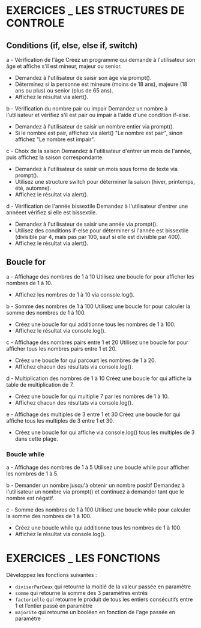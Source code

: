 # EXERCICES \_ LES STRUCTURES DE CONTROLE

## Conditions (if, else, else if, switch)

a - Vérification de l'âge
Créez un programme qui demande à l'utilisateur son âge et affiche s'il est mineur, majeur ou senior.

- Demandez à l'utilisateur de saisir son âge via prompt().
- Déterminez si la personne est mineure (moins de 18 ans), majeure (18 ans ou plus) ou senior (plus de 65 ans).
- Affichez le résultat via alert().

b - Vérification du nombre pair ou impair
Demandez un nombre à l'utilisateur et vérifiez s'il est pair ou impair à l'aide d'une condition if-else.

- Demandez à l'utilisateur de saisir un nombre entier via prompt().
- Si le nombre est pair, affichez via alert() "Le nombre est pair", sinon affichez "Le nombre est impair".

c - Choix de la saison
Demandez à l'utilisateur d'entrer un mois de l'année, puis affichez la saison correspondante.

- Demandez à l'utilisateur de saisir un mois sous forme de texte via prompt().
- Utilisez une structure switch pour déterminer la saison (hiver, printemps, été, automne).
- Affichez le résultat via alert().

d - Vérification de l'année bissextile
Demandez à l'utilisateur d'entrer une annéeet vérifiez si elle est bissextile.

- Demandez à l'utilisateur de saisir une année via prompt().
- Utilisez des conditions if-else pour déterminer si l'année est bissextile (divisible par 4, mais pas par 100, sauf si elle est divisible par 400).
- Affichez le résultat via alert().

## Boucle for

a - Affichage des nombres de 1 à 10
Utilisez une boucle for pour afficher les nombres de 1 à 10.

- Affichez les nombres de 1 à 10 via console.log().

b - Somme des nombres de 1 à 100
Utilisez une boucle for pour calculer la somme des nombres de 1 à 100.

- Créez une boucle for qui additionne tous les nombres de 1 à 100.
- Affichez le résultat via console.log().

c - Affichage des nombres pairs entre 1 et 20
Utilisez une boucle for pour afficher tous les nombres pairs entre 1 et 20.

- Créez une boucle for qui parcourt les nombres de 1 à 20.
- Affichez chacun des résultats via console.log().

d - Multiplication des nombres de 1 à 10
Créez une boucle for qui affiche la table de multiplication de 7.

- Créez une boucle for qui multiplie 7 par les nombres de 1 à 10.
- Affichez chacun des résultats via console.log().

e - Affichage des multiples de 3 entre 1 et 30
Créez une boucle for qui affiche tous les multiples de 3 entre 1 et 30.

- Créez une boucle for qui affiche via console.log() tous les multiples de 3 dans cette plage.

### Boucle while

a - Affichage des nombres de 1 à 5
Utilisez une boucle while pour afficher les nombres de 1 à 5.

b - Demander un nombre jusqu'à obtenir un nombre positif
Demandez à l'utilisateur un nombre via prompt() et continuez à demander tant que le nombre est négatif.

c - Somme des nombres de 1 à 100
Utilisez une boucle while pour calculer la somme des nombres de 1 à 100.

- Créez une boucle while qui additionne tous les nombres de 1 à 100.
- Affichez le résultat via console.log().

# EXERCICES \_ LES FONCTIONS

Développez les fonctions suivantes :

- <code>diviserParDeux</code> qui retourne la moitié de la valeur passée en paramètre
- <code>somme</code> qui retourne la somme des 3 paramètres entrés
- <code>factorielle</code> qui retourne le produit de tous les entiers consécutifs entre 1 et l’entier passé en paramètre
- <code>majorite</code> qui retourne un booléen en fonction de l'age passée en paramètre
